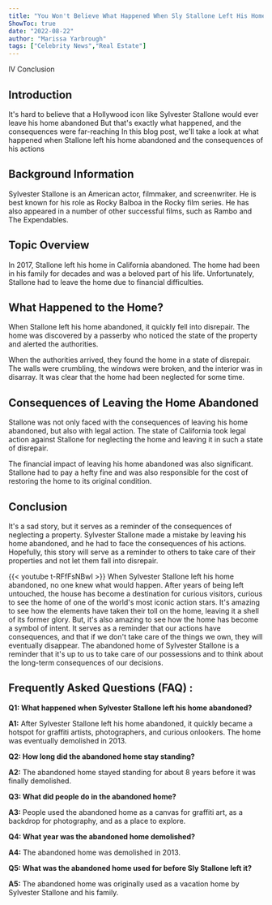 ```yaml
---
title: "You Won't Believe What Happened When Sly Stallone Left His Home Abandoned!"
ShowToc: true 
date: "2022-08-22"
author: "Marissa Yarbrough" 
tags: ["Celebrity News","Real Estate"]
---
```

IV Conclusion

## Introduction 

It's hard to believe that a Hollywood icon like Sylvester Stallone would ever leave his home abandoned But that's exactly what happened, and the consequences were far-reaching In this blog post, we'll take a look at what happened when Stallone left his home abandoned and the consequences of his actions 

## Background Information

Sylvester Stallone is an American actor, filmmaker, and screenwriter. He is best known for his role as Rocky Balboa in the Rocky film series. He has also appeared in a number of other successful films, such as Rambo and The Expendables. 

## Topic Overview

In 2017, Stallone left his home in California abandoned. The home had been in his family for decades and was a beloved part of his life. Unfortunately, Stallone had to leave the home due to financial difficulties. 

## What Happened to the Home?

When Stallone left his home abandoned, it quickly fell into disrepair. The home was discovered by a passerby who noticed the state of the property and alerted the authorities. 

When the authorities arrived, they found the home in a state of disrepair. The walls were crumbling, the windows were broken, and the interior was in disarray. It was clear that the home had been neglected for some time. 

## Consequences of Leaving the Home Abandoned

Stallone was not only faced with the consequences of leaving his home abandoned, but also with legal action. The state of California took legal action against Stallone for neglecting the home and leaving it in such a state of disrepair. 

The financial impact of leaving his home abandoned was also significant. Stallone had to pay a hefty fine and was also responsible for the cost of restoring the home to its original condition. 

## Conclusion

It's a sad story, but it serves as a reminder of the consequences of neglecting a property. Sylvester Stallone made a mistake by leaving his home abandoned, and he had to face the consequences of his actions. Hopefully, this story will serve as a reminder to others to take care of their properties and not let them fall into disrepair.

{{< youtube t-RFfFsNBwI >}} 
When Sylvester Stallone left his home abandoned, no one knew what would happen. After years of being left untouched, the house has become a destination for curious visitors, curious to see the home of one of the world's most iconic action stars. It's amazing to see how the elements have taken their toll on the home, leaving it a shell of its former glory. But, it's also amazing to see how the home has become a symbol of intent. It serves as a reminder that our actions have consequences, and that if we don't take care of the things we own, they will eventually disappear. The abandoned home of Sylvester Stallone is a reminder that it's up to us to take care of our possessions and to think about the long-term consequences of our decisions.

## Frequently Asked Questions (FAQ) :
**Q1: What happened when Sylvester Stallone left his home abandoned?**

**A1:** After Sylvester Stallone left his home abandoned, it quickly became a hotspot for graffiti artists, photographers, and curious onlookers. The home was eventually demolished in 2013.

**Q2: How long did the abandoned home stay standing?**

**A2:** The abandoned home stayed standing for about 8 years before it was finally demolished.

**Q3: What did people do in the abandoned home?**

**A3:** People used the abandoned home as a canvas for graffiti art, as a backdrop for photography, and as a place to explore.

**Q4: What year was the abandoned home demolished?**

**A4:** The abandoned home was demolished in 2013.

**Q5: What was the abandoned home used for before Sly Stallone left it?**

**A5:** The abandoned home was originally used as a vacation home by Sylvester Stallone and his family.



